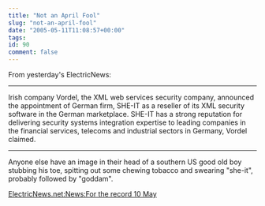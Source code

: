 ```yaml
---
title: "Not an April Fool"
slug: "not-an-april-fool"
date: "2005-05-11T11:08:57+00:00"
tags:
id: 90
comment: false
---
```


From yesterday's ElectricNews:

----------------
Irish company Vordel, the XML web services security company, announced the appointment of German firm, SHE-IT as a reseller of its XML security software in the German marketplace. SHE-IT has a strong reputation for delivering security systems integration expertise to leading companies in the financial services, telecoms and industrial sectors in Germany, Vordel claimed.

-------------

Anyone else have an image in their head of a southern US good old boy stubbing his toe,  spitting out some chewing tobacco and swearing "she-it", probably followed by "goddam".

[ElectricNews.net:News:For the record 10 May](http://www.electricnews.net/news.html?code=9606427)
